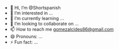 - 👋 Hi, I’m @Shortspanish
- 👀 I’m interested in ...
- 🌱 I’m currently learning ...
- 💞️ I’m looking to collaborate on ...
- 📫 How to reach me gomezalcides86@gmail.com
- 😄 Pronouns: ...
- ⚡ Fun fact: ...

<!---
Shortspanish/Shortspanish is a ✨ special ✨ repository because its `README.md` (this file) appears on your GitHub profile.
You can click the Preview link to take a look at your changes.
--->
